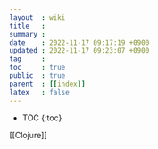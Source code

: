 ```yaml
---
layout  : wiki
title   : 
summary : 
date    : 2022-11-17 09:17:19 +0900
updated : 2022-11-17 09:23:07 +0900
tag     : 
toc     : true
public  : true
parent  : [[index]]
latex   : false
---
```

* TOC
{:toc}

 
[[Clojure]]

